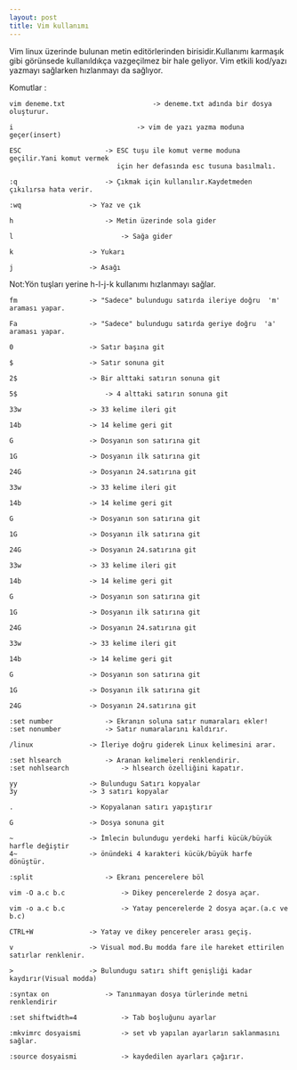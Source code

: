 ```yaml
---
layout: post
title: Vim kullanımı
---
```


Vim linux üzerinde bulunan metin editörlerinden birisidir.Kullanımı karmaşık gibi görünsede kullanıldıkça vazgeçilmez bir hale geliyor.
Vim etkili kod/yazı yazmayı sağlarken hızlanmayı da sağlıyor.

Komutlar :


    vim deneme.txt                      -> deneme.txt adında bir dosya oluşturur.

    i                            	-> vim de yazı yazma moduna geçer(insert)

    ESC 	          		-> ESC tuşu ile komut verme moduna geçilir.Yani komut vermek
       	    	  			   için her defasında esc tusuna basılmalı.

    :q 				        -> Çıkmak için kullanılır.Kaydetmeden çıkılırsa hata verir.

    :wq 				-> Yaz ve çık

    h 				        -> Metin üzerinde sola gider

    l 	       			        -> Sağa gider

    k 					-> Yukarı

    j 					-> Asağı

Not:Yön tuşları yerine h-l-j-k kullanımı hızlanmayı sağlar.

    fm 					-> "Sadece" bulundugu satırda ileriye doğru  'm' araması yapar.

    Fa 					-> "Sadece" bulundugu satırda geriye doğru  'a' araması yapar.

    0 					-> Satır başına git

    $ 					-> Satır sonuna git

    2$ 					-> Bir alttaki satırın sonuna git

    5$ 	        			-> 4 alttaki satırın sonuna git

    33w 				-> 33 kelime ileri git

    14b 				-> 14 kelime geri git

    G 					-> Dosyanın son satırına git

    1G 					-> Dosyanın ilk satırına git

    24G 				-> Dosyanın 24.satırına git

    33w 				-> 33 kelime ileri git

    14b 				-> 14 kelime geri git

    G 					-> Dosyanın son satırına git

    1G 		   			-> Dosyanın ilk satırına git

    24G 		  		-> Dosyanın 24.satırına git

    33w 				-> 33 kelime ileri git

    14b 				-> 14 kelime geri git

    G 					-> Dosyanın son satırına git

    1G 					-> Dosyanın ilk satırına git

    24G 				-> Dosyanın 24.satırına git

    33w 				-> 33 kelime ileri git

    14b 				-> 14 kelime geri git

    G 					-> Dosyanın son satırına git

    1G 					-> Dosyanın ilk satırına git

    24G 				-> Dosyanın 24.satırına git

    :set number 			-> Ekranın soluna satır numaraları ekler!
    :set nonumber 			-> Satır numaralarını kaldırır.

    /linux 				-> İleriye doğru giderek Linux kelimesini arar.

    :set hlsearch 			-> Aranan kelimeleri renklendirir.
    :set nohlsearch  			-> hlsearch özelliğini kapatır.

    yy 					-> Bulundugu Satırı kopyalar
    3y 					-> 3 satırı kopyalar

    . 		 			-> Kopyalanan satırı yapıştırır

    G 					-> Dosya sonuna git

    ~ 					-> İmlecin bulundugu yerdeki harfi kücük/büyük harfle değiştir
    4~ 					-> önündeki 4 karakteri kücük/büyük harfe dönüştür.

    :split 	        		-> Ekranı pencerelere böl

    vim -O a.c b.c  			-> Dikey pencerelerde 2 dosya açar.

    vim -o a.c b.c  			-> Yatay pencerelerde 2 dosya açar.(a.c ve b.c)

    CTRL+W 				-> Yatay ve dikey pencereler arası geçiş.

    v 					-> Visual mod.Bu modda fare ile hareket ettirilen satırlar renklenir.

    > 					-> Bulundugu satırı shift genişliği kadar kaydırır(Visual modda)

    :syntax on 				-> Tanınmayan dosya türlerinde metni renklendirir

    :set shiftwidth=4 			-> Tab boşluğunu ayarlar

    :mkvimrc dosyaismi 			-> set vb yapılan ayarların saklanmasını sağlar.

    :source dosyaismi 			-> kaydedilen ayarları çağırır.

						





